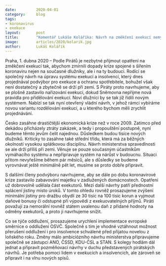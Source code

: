 ```yaml
---
date:         2020-04-01
category:     blog
tags:         
- koronavirus 
- exekuce
layout:       post
title:        "Komentář Lukáše Koláříka: Návrh na změkčení exekucí nemyslí na nové dlužníky"
image:        articles/2020/kolarik.jpg
author:       Lukáš Kolářík
--- 
```


Praha, 1. dubna 2020 – Podle Pirátů je nezbytné přijmout opatření na změkčení exekucí tak, abychom zmírnili dopady krize spojené s šířením koronaviru nejen na současné dlužníky, ale i na ty budoucí. Rodící se společný návrh na úpravu systému exekucí a insolvencí, který dnes projednával podvýbor pro exekuce a ochranu spotřebitele, bohužel však není dostatečný a zbytečně se drží při zemi. S Piráty proto navrhujeme, aby se plošně zastavilo nařizování exekucí, dokud Sněmovna nepřijme nová pravidla pro přidělování exekucí. Noví dlužníci by se tak již řídili novým systémem. Nabízí se tak nyní otevřený vládní návrh, v jehož rámci vybíráme novou variantu rozdělování exekucí, a u kterého bychom měli zrychlit projednávání. 

Česko zasáhne drastičtější ekonomická krize než v roce 2009. Zatímco před dekádou přicházely ztráty zakázek, a tedy i propouštění postupně, nyní budeme těmto jevům čelit najednou. Důsledkem budou tisíce nových dlužníků. Kriticky to zasáhne také střední třídu, která má za běžných okolností vysokou splátkovou disciplínu. Návrh ministerstva spravedlnosti se ale drží příliš při zemi. Věnuje se pouze současným účastníkům vymáhacího systému a nepřipravuje systém na nárůst v budoucnu. Situaci přitom nevyřešíme během pár měsíců, ale s důsledky se budeme vyrovnávat ještě minimálně pět let, musíme se proto dobře připravit.

S dalšími členy podvýboru navrhujeme, aby se dále po dobu koronavirové krize zastavilo zabavování majetku v zadlužených domácnostech. Opatření už dobrovolně udělala část exekutorů. Mezi další návrhy patří přednostní splácení jistiny místo úroků. V tomto ohledu rovněž prosazujeme zvýšení minimální jistiny pro dražbu obydlí ze 30 tisíc na 100 tisíc korun a vyjmout daňové bonusy či odstupné při výpovědi z exekuovatelných příjmů. Piráti považují za nemorální rovněž státem uvalenou daň z přidané hodnoty na odměny exekutorů, a proto ji navrhujeme snížit. 

Co se týče oddlužení, prosazujeme urychlení implementace evropské směrnice o oddlužení OSVČ. Společně s tím je vhodné vztáhnout možnost přerušení oddlužení i pro insolvence schválené před přijatou novelou z loňského roku. Změny málo ambiciózního návrhu ministerstva připravujeme společně se zástupci ANO, ČSSD, KDU-ČSL a STAN. S kolegy hodlám dál jednat a připravit pozměňovací návrhy v duchu představených pirátských návrhů. Je potřeba pomoci lidem v exekucích a insolvencích, ale zároveň se připravit i na vlnu nových spisů. 

